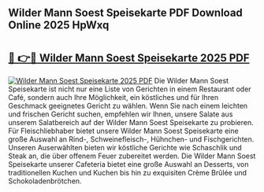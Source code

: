 ## Wilder Mann Soest Speisekarte PDF Download Online 2025 HpWxq

# <h2><a href="http://gc7gbo4.nevu.top/?p=Wilder+Mann+Soest+Speisekarte">🔗 👉🔴 Wilder Mann Soest Speisekarte 2025 PDF</a></h2>

[![Wilder Mann Soest Speisekarte 2025 PDF](https://i.imgur.com/dBaPXMq.png)](http://gc7gbo4.nevu.top/?p=Wilder+Mann+Soest+Speisekarte)
Die Wilder Mann Soest Speisekarte ist nicht nur eine Liste von Gerichten in einem Restaurant oder Café, sondern auch Ihre Möglichkeit, ein köstliches und für Ihren Geschmack geeignetes Gericht zu wählen. Wenn Sie nach einem leichten und frischen Gericht suchen, empfehlen wir Ihnen, unsere Salate aus unserem Salatbereich auf der Wilder Mann Soest Speisekarte zu probieren. Für Fleischliebhaber bietet unsere Wilder Mann Soest Speisekarte eine große Auswahl an Rind-, Schweinefleisch-, Hühnchen- und Fischgerichten. Unseren Auserwählten bieten wir köstliche Gerichte wie Schaschlik und Steak an, die über offenem Feuer zubereitet werden. Die Wilder Mann Soest Speisekarte unserer Cafeteria bietet eine große Auswahl an Desserts, von traditionellen Kuchen und Kuchen bis hin zu exquisiten Crème Brûlée und Schokoladenbrötchen.
